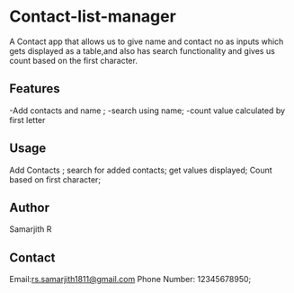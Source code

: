 # Contact-list-manager

A Contact app that allows us to give name and contact no as inputs which gets displayed as a table,and also has search functionality and gives us count based on the first character.

## Features

-Add contacts and name ;
-search using name;
-count value calculated by first letter

## Usage

Add Contacts ;
search for added contacts;
get values displayed;
Count based on first character;

## Author

Samarjith R

## Contact

Email:rs.samarjith1811@gmail.com
Phone Number: 12345678950;
